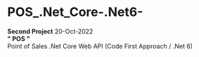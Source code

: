 # POS_.Net_Core-.Net6-
<div><b>Second Project</b> 20-Oct-2022</div>
<div><strong>" POS "</strong><div>
<div>Point of Sales .Net Core Web API (Code First Approach / .Net 6)</div>

